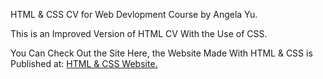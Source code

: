 HTML & CSS CV for Web Devlopment Course by Angela Yu.

This is an Improved Version of HTML CV With the Use of CSS.

You Can Check Out the Site Here, the Website Made With HTML & CSS is Published at: <a href="https://sagargoswami2001.github.io/CV-Sample-Using-HTML-And-CSS/">HTML & CSS Website.</a>
